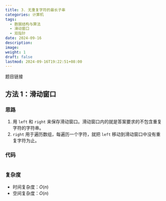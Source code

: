 ```yaml
---
title: 3. 无重复字符的最长子串
categories: 计算机
tags:
  - 数据结构与算法
  - 滑动窗口
  - 双指针
date: 2024-09-16
description: 
image: 
weight: 1
draft: false
lastmod: 2024-09-16T19:22:51+08:00
---
```

题目链接

## 方法 1：滑动窗口

### 思路

1. 用 `left` 和 `right` 来保存滑动窗口。滑动窗口内的就是答案要求的不包含重复字符的字符串。
2. `right` 用于遍历数组，每遍历一个字符，就把 `left` 移动到滑动窗口中没有重复字符为止。

### 代码

```python

```

### 复杂度
- 时间复杂度：$O(n)$
- 空间复杂度：$O(n)$


